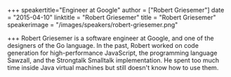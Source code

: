 +++
speakertitle="Engineer at Google"
author = ["Robert Griesemer"]
date = "2015-04-10"
linktitle = "Robert Griesemer"
title = "Robert Griesemer"
speakerimage = "/images/speakers/robert-griesemer.png"

+++
Robert Griesemer is a software engineer at Google, and one of the designers of the Go language. In the past, Robert worked on code generation for high-performance JavaScript, the programming language Sawzall, and the Strongtalk Smalltalk implementation. He spent too much time inside Java virtual machines but still doesn't know how to use them.
